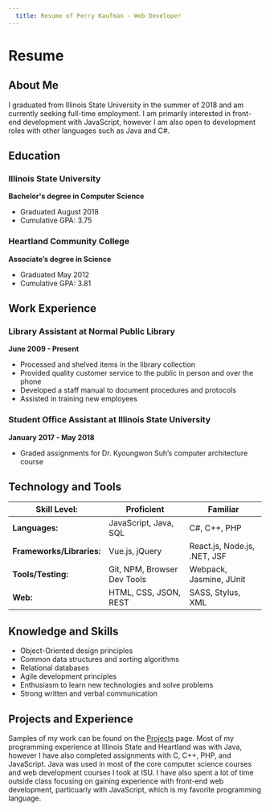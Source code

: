 ```yaml
---
  title: Resume of Perry Kaufman - Web Developer
---
```


# Resume

## About Me

I graduated from Illinois State University in the summer of 2018 and am currently seeking full-time employment. I am primarily interested in front-end development with JavaScript, however I am also open to development roles with other languages such as Java and C#.

## Education
### Illinois State University
**Bachelor's degree in Computer Science**
* Graduated August 2018
* Cumulative GPA: 3.75 

### Heartland Community College
**Associate’s degree in Science**
* Graduated May 2012
* Cumulative GPA: 3.81

## Work Experience
### Library Assistant at Normal Public Library
**June 2009 - Present**
* Processed and shelved items in the library collection
* Provided quality customer service to the public in person and over the phone
* Developed a staff manual to document procedures and protocols
* Assisted in training new employees

### Student Office Assistant at Illinois State University
**January 2017 - May 2018**
* Graded assignments for Dr. Kyoungwon Suh’s computer architecture course

## Technology and Tools
| **Skill Level:** |**Proficient**|**Familiar**|
|--|--|--|
| **Languages:** | JavaScript, Java, SQL | C#, C++, PHP |
| **Frameworks/Libraries:** | Vue.js, jQuery | React.js, Node.js, .NET, JSF |
| **Tools/Testing:** | Git, NPM, Browser Dev Tools | Webpack, Jasmine, JUnit |
| **Web:** | HTML, CSS, JSON, REST | SASS, Stylus, XML |

## Knowledge and Skills
* Object-Oriented design principles
* Common data structures and sorting algorithms
* Relational databases
* Agile development principles
* Enthusiasm to learn new technologies and solve problems
* Strong written and verbal communication

## Projects and Experience
Samples of my work can be found on the [Projects](/projects/) page. Most of my programming experience at Illinois State and Heartland was with Java, however I have also completed assignments with C, C++, PHP, and JavaScript. Java was used in most of the core computer science courses and web development courses I took at ISU. I have also spent a lot of time outside class focusing on gaining experience with front-end web development, particuarly with JavaScript, which is my favorite programming language.